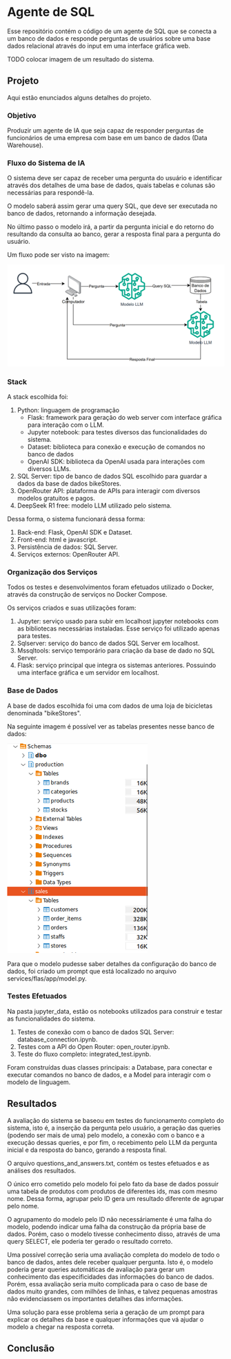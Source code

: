# Agente de SQL

Esse repositório contém o código de um agente de SQL que se conecta a um banco de dados e responde perguntas de usuários sobre uma base dados relacional através do input em uma interface gráfica web.

TODO colocar imagem de um resultado do sistema.

## Projeto

Aqui estão enunciados alguns detalhes do projeto.

### Objetivo

Produzir um agente de IA que seja capaz de responder perguntas de funcionários de uma empresa com base em um banco de dados (Data Warehouse).​

### Fluxo do Sistema de IA

O sistema deve ser capaz de receber uma pergunta do usuário e identificar através dos detalhes de uma base de dados, quais tabelas e colunas são necessárias para respondê-la. 

O modelo saberá assim gerar uma query SQL, que deve ser executada no banco de dados, retornando a informação desejada.

No último passo o modelo irá, a partir da pergunta inicial e do retorno do resultando da consulta ao banco, gerar a resposta final para a pergunta do usuário.

Um fluxo pode ser visto na imagem:

![Fluxo](fluxosistema.png)

### Stack

A stack escolhida foi:

1. Python: linguagem de programação
   - Flask: framework para geração do web server com interface gráfica para interação com o LLM.
   - Jupyter notebook: para testes diversos das funcionalidades do sistema.
   - Dataset: biblioteca para conexão e execução de comandos no banco de dados
   - OpenAI SDK: biblioteca da OpenAI usada para interações com diversos LLMs.
2. SQL Server: tipo de banco de dados SQL escolhido para guardar a dados da base de dados bikeStores.
3. OpenRouter API: plataforma de APIs para interagir com diversos modelos gratuitos e pagos.
4. DeepSeek R1 free: modelo LLM utilizado pelo sistema.


Dessa forma, o sistema funcionará dessa forma:

1. Back-end: Flask, OpenAI SDK e Dataset.
2. Front-end: html e javascript.
3. Persistência de dados: SQL Server.
4. Serviços externos: OpenRouter API.

### Organização dos Serviços

Todos os testes e desenvolvimentos foram efetuados utilizado o Docker, através da construção de serviços no Docker Compose.

Os serviços criados e suas utilizações foram:

1. Jupyter: serviço usado para subir em localhost jupyter notebooks com as bibliotecas necessárias instaladas. Esse serviço foi utilizado apenas para testes.
2. Sqlserver: serviço do banco de dados SQL Server em localhost.
3. Mssqltools: serviço temporário para criação da base de dado no SQL Server.
4. Flask: serviço principal que integra os sistemas anteriores. Possuindo uma interface gráfica e um servidor em localhost.

### Base de Dados

A base de dados escolhida foi uma com dados de uma loja de bicicletas denominada "bikeStores".

Na seguinte imagem é possível ver as tabelas presentes nesse banco de dados:

![Banco](database.png)

Para que o modelo pudesse saber detalhes da configuração do banco de dados, foi criado um prompt que está localizado no arquivo services/flas/app/model.py.

### Testes Efetuados

Na pasta jupyter_data, estão os notebooks utilizados para construir e testar as funcionalidades do sistema.

1. Testes de conexão com o banco de dados SQL Server: database_connection.ipynb.
2. Testes com a API do Open Router: open_router.ipynb.
3. Teste do fluxo completo: integrated_test.ipynb.

Foram construídas duas classes principais: a Database, para conectar e executar comandos no banco de dados, e a Model para interagir com o modelo de linguagem.

## Resultados

A avaliação do sistema se baseou em testes do funcionamento completo do sistema, isto é, a inserção da pergunta pelo usuário, a geração das queries (podendo ser mais de uma) pelo modelo, a conexão com o banco e a execução dessas queries, e por fim, o recebimento pelo LLM da pergunta inicial e da resposta do banco, gerando a resposta final.

O arquivo questions_and_answers.txt, contém os testes efetuados e as análises dos resultados.

O único erro cometido pelo modelo foi pelo fato da base de dados possuir uma tabela de produtos com produtos de diferentes ids, mas com mesmo nome. Dessa forma, agrupar pelo ID gera um resultado diferente de agrupar pelo nome.

O agrupamento do modelo pelo ID não necessáriamente é uma falha do modelo, podendo indicar uma falha da construção da própria base de dados. Porém, caso o modelo tivesse conhecimento disso, através de uma query SELECT, ele poderia ter gerado o resultado correto.

Uma possível correção seria uma avaliação completa do modelo de todo o banco de dados, antes dele receber qualquer pergunta. Isto é, o modelo poderia gerar queries automáticas de avaliação para gerar um conhecimento das especificidades das informações do banco de dados. Porém, essa avaliação seria muito complicada para o caso de base de dados muito grandes, com milhões de linhas, e talvez pequenas amostras não evidenciassem os importantes detalhes das informações. 

Uma solução para esse problema seria a geração de um prompt para explicar os detalhes da base e qualquer informações que vá ajudar o modelo a chegar na resposta correta.

## Conclusão